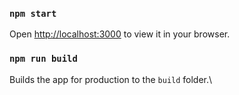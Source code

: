 ### `npm start`
Open [http://localhost:3000](http://localhost:3000) to view it in your browser.

### `npm run build`
Builds the app for production to the `build` folder.\
